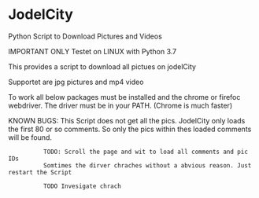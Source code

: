 # JodelCity
Python Script to Download Pictures and Videos

IMPORTANT
ONLY Testet on LINUX with Python 3.7

This provides a script to download all pictues on jodelCity

Supportet are jpg pictures and mp4 video

To work all below packages must be installed and the chrome or firefoc webdriver.
The driver must be in your PATH. (Chrome is much faster)

KNOWN BUGS:   This Script does not get all the pics. JodelCity only loads the first 80
              or so comments. So only the pics within thes loaded comments will be found.
              
              TODO: Scroll the page and wit to load all comments and pic IDs
              Somtimes the dirver chraches without a abvious reason. Just restart the Script
              
              TODO Invesigate chrach
